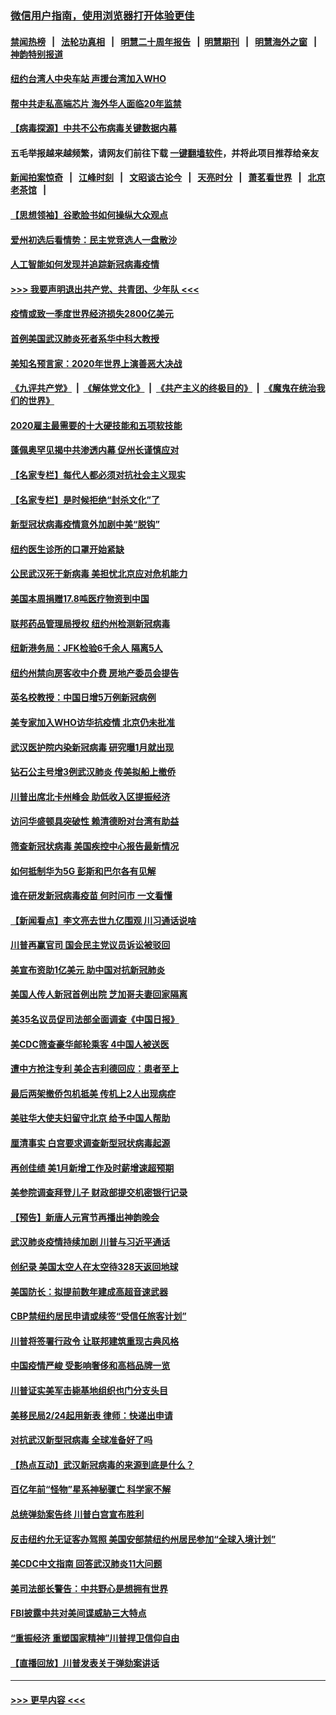 ### [微信用户指南，使用浏览器打开体验更佳](https://github.com/gfw-breaker/banned-news1/blob/master/indexes/wechat-guide.md?t=0)
#### [禁闻热榜](热点新闻.md?t=0)  &nbsp;&nbsp;|&nbsp;&nbsp; [法轮功真相](https://github.com/gfw-breaker/truth/blob/master/README.md?t=0) &nbsp;&nbsp;|&nbsp;&nbsp; [明慧二十周年报告](https://github.com/gfw-breaker/mh-reports/blob/master/README.md?t=0) &nbsp;&nbsp;|&nbsp;&nbsp;[明慧期刊](https://github.com/gfw-breaker/mh-qikan) &nbsp;&nbsp;|&nbsp;&nbsp; [明慧海外之窗](https://github.com/gfw-breaker/mh-news/blob/master/README.md?t=0) &nbsp;&nbsp;|&nbsp;&nbsp; [神韵特别报道](https://github.com/gfw-breaker/mh-news/blob/master/shenyun.md?t=0)
#### [纽约台湾人中央车站  声援台湾加入WHO](../pages/nsc412/n11857757.md?t=02101611) 
#### [帮中共走私高端芯片 海外华人面临20年监禁](../pages/nsc412/n11855016.md?t=02101611) 
#### [【病毒探源】中共不公布病毒关键数据内幕](../pages/nsc412/n11856584.md?t=02101611) 
#### 五毛举报越来越频繁，请网友们前往下载 [一键翻墙软件](https://github.com/gfw-breaker/ssr-accounts)，并将此项目推荐给亲友
#### [新闻拍案惊奇](https://github.com/gfw-breaker/banned-news1/blob/master/pages/link4.md) &nbsp;&nbsp;|&nbsp;&nbsp; [江峰时刻](https://github.com/gfw-breaker/banned-news1/blob/master/pages/link4.md) &nbsp;&nbsp;|&nbsp;&nbsp; [文昭谈古论今](https://github.com/gfw-breaker/banned-news1/blob/master/pages/link4.md) &nbsp;&nbsp;|&nbsp;&nbsp; [天亮时分](https://github.com/gfw-breaker/banned-news1/blob/master/pages/link4.md) &nbsp;&nbsp;|&nbsp;&nbsp; [萧茗看世界](https://github.com/gfw-breaker/banned-news1/blob/master/pages/link4.md) &nbsp;&nbsp;|&nbsp;&nbsp; [北京老茶馆](https://github.com/gfw-breaker/banned-news1/blob/master/pages/link4.md) &nbsp;&nbsp;|&nbsp;&nbsp; 
#### [【思想领袖】谷歌脸书如何操纵大众观点](../pages/nsc412/n11680874.md?t=02101611) 
#### [爱州初选后看情势：民主党竞选人一盘散沙](../pages/nsc412/n11856557.md?t=02101611) 
#### [人工智能如何发现并追踪新冠病毒疫情](../pages/nsc412/n11856398.md?t=02101611) 
#### [>>> 我要声明退出共产党、共青团、少年队 <<<](https://github.com/begood0513/goodnews/blob/master/quit/letter.md) 
#### [疫情或致一季度世界经济损失2800亿美元](../pages/nsc412/n11855639.md?t=02101611) 
#### [首例美国武汉肺炎死者系华中科大教授](../pages/nsc412/n11855500.md?t=02101611) 
#### [美知名预言家：2020年世界上演善恶大决战](../pages/nsc412/n11855418.md?t=02101611) 
#### [《九评共产党》](https://github.com/begood0513/9ping.md/blob/master/README.md) &nbsp;|&nbsp; [《解体党文化》](../../../../jtdwh.md/blob/master/README.md)  &nbsp;|&nbsp; [《共产主义的终极目的》](../../../../gczydzjmd.md/blob/master/README.md) &nbsp;|&nbsp; [《魔鬼在统治我们的世界》](../../../../mgztzwmdsj.md/blob/master/README.md) 
#### [2020雇主最需要的十大硬技能和五项软技能](../pages/nsc412/n11850953.md?t=02101611) 
#### [蓬佩奥罕见揭中共渗透内幕 促州长谨慎应对](../pages/nsc412/n11854685.md?t=02101611) 
#### [【名家专栏】每代人都必须对抗社会主义现实](../pages/nsc412/n11831412.md?t=02101611) 
#### [【名家专栏】是时候拒绝“封杀文化”了](../pages/nsc412/n11814093.md?t=02101611) 
#### [新型冠状病毒疫情意外加剧中美“脱钩”](../pages/nsc412/n11854475.md?t=02101611) 
#### [纽约医生诊所的口罩开始紧缺](../pages/nsc412/n11853364.md?t=02101611) 
#### [公民武汉死于新病毒 美担忧北京应对危机能力](../pages/nsc412/n11854331.md?t=02101611) 
#### [美国本周捐赠17.8吨医疗物资到中国](../pages/nsc412/n11854269.md?t=02101611) 
#### [联邦药品管理局授权  纽约州检测新冠病毒](../pages/nsc412/n11853371.md?t=02101611) 
#### [纽新港务局：JFK检验6千余人  隔离5人](../pages/nsc412/n11853366.md?t=02101611) 
#### [纽约州禁向房客收中介费  房地产委员会提告](../pages/nsc412/n11853360.md?t=02101611) 
#### [英名校教授：中国日增5万例新冠病例](../pages/nsc412/n11854174.md?t=02101611) 
#### [美专家加入WHO访华抗疫情 北京仍未批准](../pages/nsc412/n11854043.md?t=02101611) 
#### [武汉医护院内染新冠病毒 研究曝1月就出现](../pages/nsc412/n11852928.md?t=02101611) 
#### [钻石公主号增3例武汉肺炎 传美拟船上撤侨](../pages/nsc412/n11853240.md?t=02101611) 
#### [川普出席北卡州峰会 助低收入区提振经济](../pages/nsc412/n11853232.md?t=02101611) 
#### [访问华盛顿具突破性 赖清德盼对台湾有助益](../pages/nsc412/n11853129.md?t=02101611) 
#### [筛查新冠状病毒 美国疾控中心报告最新情况](../pages/nsc412/n11853070.md?t=02101611) 
#### [如何抵制华为5G 彭斯和巴尔各有见解](../pages/nsc412/n11852535.md?t=02101611) 
#### [谁在研发新冠病毒疫苗 何时问市 一文看懂](../pages/nsc412/n11852840.md?t=02101611) 
#### [【新闻看点】李文亮去世九亿围观 川习通话说啥](../pages/nsc412/n11852360.md?t=02101611) 
#### [川普再赢官司 国会民主党议员诉讼被驳回](../pages/nsc412/n11852287.md?t=02101611) 
#### [美宣布资助1亿美元 助中国对抗新冠肺炎](../pages/nsc412/n11852531.md?t=02101611) 
#### [美国人传人新冠首例出院 芝加哥夫妻回家隔离](../pages/nsc412/n11852452.md?t=02101611) 
#### [美35名议员促司法部全面调查《中国日报》](../pages/nsc412/n11852435.md?t=02101611) 
#### [美CDC筛查豪华邮轮乘客 4中国人被送医](../pages/nsc412/n11852085.md?t=02101611) 
#### [遭中方抢注专利 美企吉利德回应：患者至上](../pages/nsc412/n11852037.md?t=02101611) 
#### [最后两架撤侨包机抵美 传机上2人出现病症](../pages/nsc412/n11852173.md?t=02101611) 
#### [美驻华大使夫妇留守北京 给予中国人帮助](../pages/nsc412/n11852165.md?t=02101611) 
#### [厘清事实 白宫要求调查新型冠状病毒起源](../pages/nsc412/n11852106.md?t=02101611) 
#### [再创佳绩 美1月新增工作及时薪增速超预期](../pages/nsc412/n11852174.md?t=02101611) 
#### [美参院调查拜登儿子 财政部提交机密银行记录](../pages/nsc412/n11851808.md?t=02101611) 
#### [【预告】新唐人元宵节再播出神韵晚会](../pages/nsc412/n11843192.md?t=02101611) 
#### [武汉肺炎疫情持续加剧 川普与习近平通话](../pages/nsc412/n11851613.md?t=02101611) 
#### [创纪录 美国太空人在太空待328天返回地球](../pages/nsc412/n11851266.md?t=02101611) 
#### [美国防长：拟提前数年建成高超音速武器](../pages/nsc412/n11850959.md?t=02101611) 
#### [CBP禁纽约居民申请或续签“受信任旅客计划”](../pages/nsc412/n11850857.md?t=02101611) 
#### [川普将签署行政令 让联邦建筑重现古典风格](../pages/nsc412/n11850654.md?t=02101611) 
#### [中国疫情严峻 受影响奢侈和高档品牌一览](../pages/nsc412/n11850319.md?t=02101611) 
#### [川普证实美军击毙基地组织也门分支头目](../pages/nsc412/n11850383.md?t=02101611) 
#### [美移民局2/24起用新表 律师：快递出申请](../pages/nsc412/n11848220.md?t=02101611) 
#### [对抗武汉新型冠病毒 全球准备好了吗](../pages/nsc412/n11850142.md?t=02101611) 
#### [【热点互动】武汉新冠病毒的来源到底是什么？](../pages/nsc412/n11849749.md?t=02101611) 
#### [百亿年前“怪物”星系神秘骤亡 科学家不解](../pages/nsc412/n11849863.md?t=02101611) 
#### [总统弹劾案告终 川普白宫宣布胜利](../pages/nsc412/n11849985.md?t=02101611) 
#### [反击纽约允无证客办驾照  美国安部禁纽约州居民参加“全球入境计划”](../pages/nsc412/n11849828.md?t=02101611) 
#### [美CDC中文指南 回答武汉肺炎11大问题](../pages/nsc412/n11849703.md?t=02101611) 
#### [美司法部长警告：中共野心是想拥有世界](../pages/nsc412/n11849769.md?t=02101611) 
#### [FBI披露中共对美间谍威胁三大特点](../pages/nsc412/n11849700.md?t=02101611) 
#### [“重振经济 重塑国家精神”川普捍卫信仰自由](../pages/nsc412/n11849641.md?t=02101611) 
#### [【直播回放】川普发表关于弹劾案讲话](../pages/nsc412/n11849472.md?t=02101611) 

----
#### [ >>> 更早内容 <<< ](../indexes/nsc412-earlier.md)
